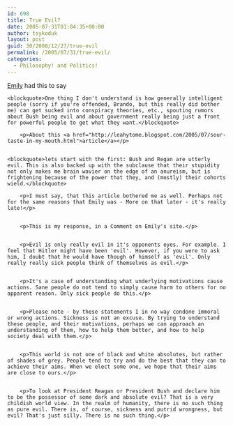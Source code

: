 ```yaml
---
id: 698
title: True Evil?
date: 2005-07-31T01:04:35+00:00
author: tsykoduk
layout: post
guid: 30/2008/12/27/true-evil
permalink: /2005/07/31/true-evil/
categories:
  - Philosophy! and Politics!
---
```

<p><a href="http://emilyscraziness.blogspot.com/2005/07/politics-kind-of.html">Emily</a> had this to say</p>


	<blockquote>One thing I don't understand is how generally intelligent people (sorry if you're offended, Brando, but this really did bother me) can get sucked into conspiracy theories, etc., spouting rumors about Bush being evil and about government really being just a front for powerful people to get what they want.</blockquote>

		<p>About this <a href="http://leahytome.blogspot.com/2005/07/sour-taste-in-my-mouth.html">article</a></p>


	<blockquote>lets start with the first: Bush and Regan are utterly evil. This is also backed up with the subclause that their stupidity not only makes me brain wavier on the edge of an anureism, but is frightening because of the power that they, and (mostly) their cohorts wield.</blockquote>

		<p>I must say, that this article bothered me as well. Perhaps not for the same reasons that Emily was - More on that later - it's really late!</p>


		<p>This is my response, in a Comment on Emily's site.</p>


		<p>Evil is only really evil in it's opponents eyes. For example. I feel that Hitler might have been 'evil'. However, if you were to ask him, I doubt that he would have though of himself as 'evil'. Only really really sick people think of themselves as evil.</p>


		<p>It's a case of understanding what underlying motivations cause actions. Sane people do not tend to simply cause harm to others for no apparent reason. Only sick people do this.</p>


		<p>Please note - by these statements I in no way condone immoral or wrong actions. Sickness is not an excuse. By trying to understand these people, and their motivations, perhaps we can approach an understanding of them, how to help them better, and how to help society deal with them.</p>


		<p>This world is not one of black and white absolutes, but rather of shades of grey. People tend to try and do the best that they can to achieve their aims. When we elect some one, we hope that their aims are close to ours.</p>


		<p>To look at President Reagan or President Bush and declare him to be the possessor of some dark and absolute evil? That is a very childish world view. In the realm of humanity, there is no such thing as pure evil. There is, of course, sickness and putrid wrongness, but evil? That's just silly. There is no such thing.</p>